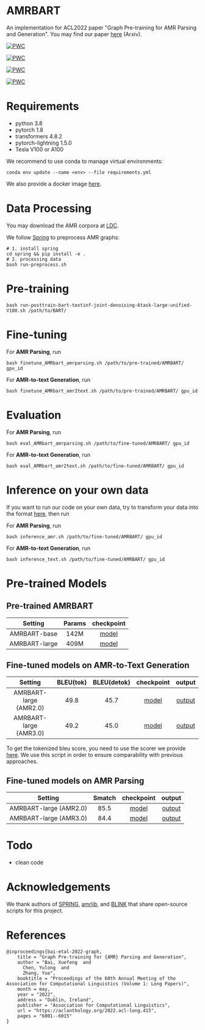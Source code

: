 # AMRBART
An implementation for ACL2022 paper "Graph Pre-training for AMR Parsing and Generation". You may find our paper [here](https://arxiv.org/pdf/2203.07836.pdf) (Arxiv).

[![PWC](https://img.shields.io/endpoint.svg?url=https://paperswithcode.com/badge/graph-pre-training-for-amr-parsing-and-1/amr-to-text-generation-on-ldc2017t10)](https://paperswithcode.com/sota/amr-to-text-generation-on-ldc2017t10?p=graph-pre-training-for-amr-parsing-and-1)

[![PWC](https://img.shields.io/endpoint.svg?url=https://paperswithcode.com/badge/graph-pre-training-for-amr-parsing-and-1/amr-to-text-generation-on-ldc2020t02)](https://paperswithcode.com/sota/amr-to-text-generation-on-ldc2020t02?p=graph-pre-training-for-amr-parsing-and-1)

[![PWC](https://img.shields.io/endpoint.svg?url=https://paperswithcode.com/badge/graph-pre-training-for-amr-parsing-and-1/amr-parsing-on-ldc2017t10)](https://paperswithcode.com/sota/amr-parsing-on-ldc2017t10?p=graph-pre-training-for-amr-parsing-and-1)

[![PWC](https://img.shields.io/endpoint.svg?url=https://paperswithcode.com/badge/graph-pre-training-for-amr-parsing-and-1/amr-parsing-on-ldc2020t02)](https://paperswithcode.com/sota/amr-parsing-on-ldc2020t02?p=graph-pre-training-for-amr-parsing-and-1)

# Requirements
+ python 3.8
+ pytorch 1.8
+ transformers 4.8.2
+ pytorch-lightning 1.5.0
+ Tesla V100 or A100

We recommend to use conda to manage virtual environments:
```
conda env update --name <env> --file requirements.yml
```
We also provide a docker image [here](https://hub.docker.com/layers/muyeby/docker-pytorch/cuda11.1py38torch1.8AMRPLM/images/sha256-c8c86f32d5e23787b0b3fbe70014ffeba693b3a5fad50fa31cf3bb664ee3def7?context=explore).

# Data Processing

<!-- Since AMR corpus require LDC license, we upload some examples for format reference. If you have the license, feel free to contact us for getting the preprocessed data. -->
You may download the AMR corpora at [LDC](https://www.ldc.upenn.edu).

We follow [Spring](https://github.com/SapienzaNLP/spring) to preprocess AMR graphs:
```
# 1. install spring 
cd spring && pip install -e .
# 2. processing data
bash run-preprocess.sh
```


# Pre-training
```
bash run-posttrain-bart-textinf-joint-denoising-6task-large-unified-V100.sh /path/to/BART/
```

# Fine-tuning

For **AMR Parsing**, run
```
bash finetune_AMRbart_amrparsing.sh /path/to/pre-trained/AMRBART/ gpu_id
```

For **AMR-to-text Generation**, run
```
bash finetune_AMRbart_amr2text.sh /path/to/pre-trained/AMRBART/ gpu_id
```


# Evaluation

For **AMR Parsing**, run
```
bash eval_AMRbart_amrparsing.sh /path/to/fine-tuned/AMRBART/ gpu_id
```

For **AMR-to-text Generation**, run
```
bash eval_AMRbart_amr2text.sh /path/to/fine-tuned/AMRBART/ gpu_id
```

# Inference on your own data

If you want to run our code on your own data, try to transform your data into the format [here](https://github.com/muyeby/AMRBART/tree/main/examples), then run 

For **AMR Parsing**, run
```
bash inference_amr.sh /path/to/fine-tuned/AMRBART/ gpu_id
```

For **AMR-to-text Generation**, run
```
bash inference_text.sh /path/to/fine-tuned/AMRBART/ gpu_id
```

# Pre-trained Models

## Pre-trained AMRBART


|Setting| Params | checkpoint |
|  :----:  | :----:  |:---:|
| AMRBART-base  | 142M | [model](https://huggingface.co/xfbai/AMRBART-base) |
| AMRBART-large | 409M | [model](https://huggingface.co/xfbai/AMRBART-large) |


## Fine-tuned models on AMR-to-Text Generation

|Setting|  BLEU(tok)  | BLEU(detok) | checkpoint | output | 
|  :----:  | :----:  |:---:|  :----:  | :----:  |
| AMRBART-large (AMR2.0)  | 49.8 | 45.7 | [model](https://huggingface.co/xfbai/AMRBART-large-finetuned-AMR2.0-AMR2Text) | [output](https://1drv.ms/t/s!ArC7JSpdBblgpzjnvvojZlXMx4RD?e=1CigkX) |
| AMRBART-large (AMR3.0) | 49.2 | 45.0 | [model](https://huggingface.co/xfbai/AMRBART-large-finetuned-AMR3.0-AMR2Text) | [output](https://1drv.ms/t/s!ArC7JSpdBblgpzdLAC4rmIfSlPyN?e=UVPSyp) |

To get the tokenized bleu score, you need to use the scorer we provide [here](https://github.com/muyeby/AMRBART/blob/main/fine-tune/evaluation/eval_gen.sh). We use this script in order to ensure comparability with previous approaches.

## Fine-tuned models on AMR Parsing

|Setting|  Smatch | checkpoint | output | 
|  :----:  | :----:  |:---:|  :----:  |
| AMRBART-large (AMR2.0)  | 85.5 | [model](https://huggingface.co/xfbai/AMRBART-large-finetuned-AMR2.0-AMRParsing) | [output](https://1drv.ms/u/s!ArC7JSpdBblgsnMSjUB4TPrZvgG9?e=aXo12B) |
| AMRBART-large (AMR3.0)  | 84.4 | [model](https://huggingface.co/xfbai/AMRBART-large-finetuned-AMR3.0-AMRParsing) | [output](https://1drv.ms/t/s!ArC7JSpdBblgsnQIkOLc4hA-X0qg?e=6dhUba) |


# Todo
+ clean code

# Acknowledgements
We thank authors of [SPRING](https://github.com/SapienzaNLP/spring), [amrlib](https://github.com/bjascob/amrlib), and [BLINK](https://github.com/facebookresearch/BLINK) that share open-source scripts for this project.
# References
```
@inproceedings{bai-etal-2022-graph,
    title = "Graph Pre-training for {AMR} Parsing and Generation",
    author = "Bai, Xuefeng  and
      Chen, Yulong  and
      Zhang, Yue",
    booktitle = "Proceedings of the 60th Annual Meeting of the Association for Computational Linguistics (Volume 1: Long Papers)",
    month = may,
    year = "2022",
    address = "Dublin, Ireland",
    publisher = "Association for Computational Linguistics",
    url = "https://aclanthology.org/2022.acl-long.415",
    pages = "6001--6015"
}
```

